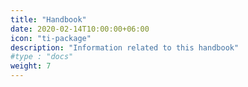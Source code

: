 ```yaml
---
title: "Handbook"
date: 2020-02-14T10:00:00+06:00
icon: "ti-package"
description: "Information related to this handbook"
#type : "docs"
weight: 7
---
```

